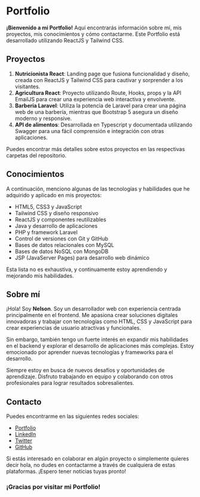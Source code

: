 # Portfolio

**¡Bienvenido a mi Portfolio!** Aquí encontrarás información sobre mí, mis proyectos, mis conocimientos y cómo contactarme. Este Portfolio está desarrollado utilizando ReactJS y Tailwind CSS.

## Proyectos

1. **Nutricionista React**: Landing page que fusiona funcionalidad y diseño, creada con ReactJS y Tailwind CSS para cautivar y sorprender a los visitantes.
2. **Agricultura React**: Proyecto utilizando Route, Hooks, props y la API EmailJS para crear una experiencia web interactiva y envolvente.
3. **Barberia Laravel**: Utiliza la potencia de Laravel para crear una página web de una barbería, mientras que Bootstrap 5 asegura un diseño moderno y responsive.
4. **API de alimentos**: Desarrollada en Typescript y documentada utilizando Swagger para una fácil comprensión e integración con otras aplicaciones.

Puedes encontrar más detalles sobre estos proyectos en las respectivas carpetas del repositorio.

## Conocimientos

A continuación, menciono algunas de las tecnologías y habilidades que he adquirido y aplicado en mis proyectos:

- HTML5, CSS3 y JavaScript
- Tailwind CSS y diseño responsivo
- ReactJS y componentes reutilizables
- Java y desarrollo de aplicaciones
- PHP y framework Laravel
- Control de versiones con Git y GitHub
- Bases de datos relacionales con MySQL
- Bases de datos NoSQL con MongoDB
- JSP (JavaServer Pages) para desarrollo web dinámico

Esta lista no es exhaustiva, y continuamente estoy aprendiendo y mejorando mis habilidades.

## Sobre mí

¡Hola! Soy **Nelson**. Soy un desarrollador web con experiencia centrada principalmente en el frontend. Me apasiona crear soluciones digitales innovadoras y trabajar con tecnologías como HTML, CSS y JavaScript para crear experiencias de usuario atractivas y funcionales.

Sin embargo, también tengo un fuerte interés en expandir mis habilidades en el backend y explorar el desarrollo de aplicaciones más complejas. Estoy emocionado por aprender nuevas tecnologías y frameworks para el desarrollo.

Siempre estoy en busca de nuevos desafíos y oportunidades de aprendizaje. Disfruto trabajando en equipo y colaborando con otros profesionales para lograr resultados sobresalientes.

## Contacto

Puedes encontrarme en las siguientes redes sociales:

- [Portfolio](https://www.nbcharro.com/)
- [LinkedIn](https://www.linkedin.com/in/nbcharro)
- [Twitter](https://twitter.com/nbcharro)
- [GitHub](https://github.com/NBCharro)

Si estás interesado en colaborar en algún proyecto o simplemente quieres decir hola, no dudes en contactarme a través de cualquiera de estas plataformas. ¡Espero tener noticias tuyas pronto!

### ¡Gracias por visitar mi Portfolio!